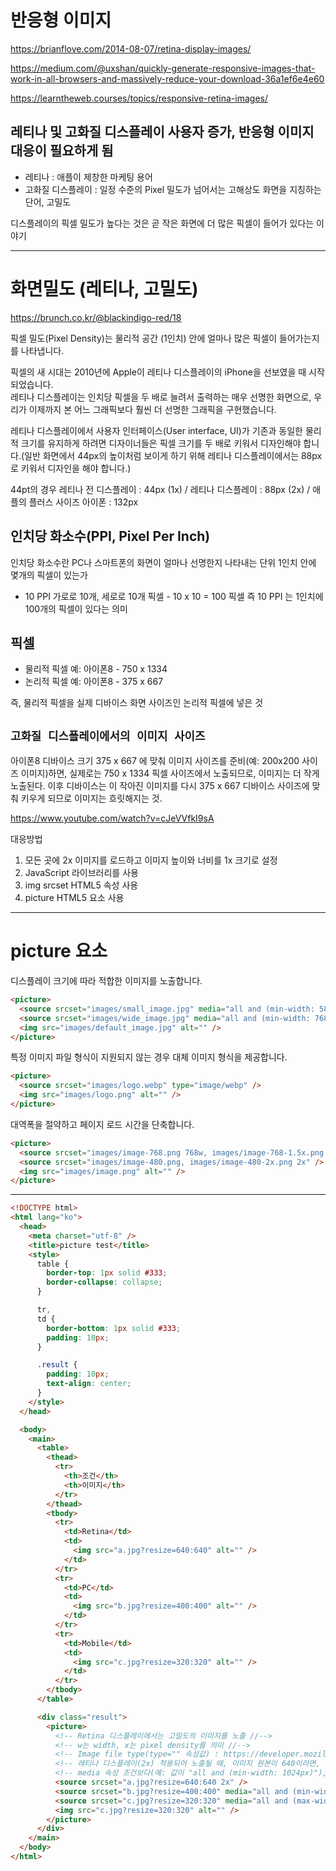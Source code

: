 # 반응형 이미지

https://brianflove.com/2014-08-07/retina-display-images/

https://medium.com/@uxshan/quickly-generate-responsive-images-that-work-in-all-browsers-and-massively-reduce-your-download-36a1ef6e4e60

https://learntheweb.courses/topics/responsive-retina-images/

## 레티나 및 고화질 디스플레이 사용자 증가, 반응형 이미지 대응이 필요하게 됨

- 레티나 : 애플이 제창한 마케팅 용어
- 고화질 디스플레이 : 일정 수준의 Pixel 밀도가 넘어서는 고해상도 화면을 지칭하는 단어, 고밀도

디스플레이의 픽셀 밀도가 높다는 것은 곧 작은 화면에 더 많은 픽셀이 들어가 있다는 이야기

---

# 화면밀도 (레티나, 고밀도)

https://brunch.co.kr/@blackindigo-red/18

픽셀 밀도(Pixel Density)는 물리적 공간 (1인치) 안에 얼마나 많은 픽셀이 들어가는지를 나타냅니다.

픽셀의 새 시대는 2010년에 Apple이 레티나 디스플레이의 iPhone을 선보였을 때 시작되었습니다.  
레티나 디스플레이는 인치당 픽셀을 두 배로 늘려서 출력하는 매우 선명한 화면으로, 우리가 이제까지 본 어느 그래픽보다 훨씬 더 선명한 그래픽을 구현했습니다.

레티나 디스플레이에서 사용자 인터페이스(User interface, UI)가 기존과 동일한 물리적 크기를 유지하게 하려면 디자이너들은 픽셀 크기를 두 배로 키워서 디자인해야 합니다.(일반 화면에서 44px의 높이처럼 보이게 하기 위해 레티나 디스플레이에서는 88px로 키워서 디자인을 해야 합니다.)

44pt의 경우
레티나 전 디스플레이 : 44px (1x) / 레티나 디스플레이 : 88px (2x) / 애플의 플러스 사이즈 아이폰 : 132px

## 인치당 화소수(PPI, Pixel Per Inch)

인치당 화소수란 PC나 스마트폰의 화면이 얼마나 선명한지 나타내는 단위
1인치 안에 몇개의 픽셀이 있는가

- 10 PPI
  가로로 10개, 세로로 10개 픽셀 - 10 x 10 = 100 픽셀
  즉 10 PPI 는 1인치에 100개의 픽셀이 있다는 의미

## 픽셀

- 물리적 픽셀 예: 아이폰8 - 750 x 1334
- 논리적 픽셀 예: 아이폰8 - 375 x 667

즉, 물리적 픽셀을 실제 디바이스 화면 사이즈인 논리적 픽셀에 넣은 것

## `고화질 디스플레이에서의 이미지 사이즈`

아이폰8 디바이스 크기 375 x 667 에 맞춰 이미지 사이즈를 준비(예: 200x200 사이즈 이미지)하면,
실제로는 750 x 1334 픽셀 사이즈에서 노출되므로, 이미지는 더 작게 노출된다.
이후 디바이스는 이 작아진 이미지를 다시 375 x 667 디바이스 사이즈에 맞춰 키우게 되므로 이미지는 흐릿해지는 것.

https://www.youtube.com/watch?v=cJeVVfkI9sA

대응방법

1. 모든 곳에 2x 이미지를 로드하고 이미지 높이와 너비를 1x 크기로 설정
2. JavaScript 라이브러리를 사용
3. img srcset HTML5 속성 사용
4. picture HTML5 요소 사용

---

# picture 요소

디스플레이 크기에 따라 적합한 이미지를 노출합니다.

```html
<picture>
  <source srcset="images/small_image.jpg" media="all and (min-width: 586px)" />
  <source srcset="images/wide_image.jpg" media="all and (min-width: 768px)" />
  <img src="images/default_image.jpg" alt="" />
</picture>
```

특정 이미지 파일 형식이 지원되지 않는 경우 대체 이미지 형식을 제공합니다.

```html
<picture>
  <source srcset="images/logo.webp" type="image/webp" />
  <img src="images/logo.png" alt="" />
</picture>
```

대역폭을 절약하고 페이지 로드 시간을 단축합니다.

```html
<picture>
  <source srcset="images/image-768.png 768w, images/image-768-1.5x.png 1.5x" />
  <source srcset="images/image-480.png, images/image-480-2x.png 2x" />
  <img src="images/image.png" alt="" />
</picture>
```

---

```html
<!DOCTYPE html>
<html lang="ko">
  <head>
    <meta charset="utf-8" />
    <title>picture test</title>
    <style>
      table {
        border-top: 1px solid #333;
        border-collapse: collapse;
      }

      tr,
      td {
        border-bottom: 1px solid #333;
        padding: 10px;
      }

      .result {
        padding: 10px;
        text-align: center;
      }
    </style>
  </head>

  <body>
    <main>
      <table>
        <thead>
          <tr>
            <th>조건</th>
            <th>이미지</th>
          </tr>
        </thead>
        <tbody>
          <tr>
            <td>Retina</td>
            <td>
              <img src="a.jpg?resize=640:640" alt="" />
            </td>
          </tr>
          <tr>
            <td>PC</td>
            <td>
              <img src="b.jpg?resize=400:400" alt="" />
            </td>
          </tr>
          <tr>
            <td>Mobile</td>
            <td>
              <img src="c.jpg?resize=320:320" alt="" />
            </td>
          </tr>
        </tbody>
      </table>

      <div class="result">
        <picture>
          <!-- Retina 디스플레이에서는 고밀도의 이미지를 노출 //-->
          <!-- w는 width, x는 pixel density를 의미 //-->
          <!-- Image file type(type="" 속성값) : https://developer.mozilla.org/en-US/docs/Web/Media/Formats/Image_types //-->
          <!-- 레티나 디스플레이(2x) 적용되어 노출될 때, 이미지 원본이 640이라면, 실제 노출은 320으로 노출됨 (예: 원본이 600 사이즈라면 2x 실제 노출될 때는 300 으로 노출된다는 의미) //-->
          <!-- media 속성 조건보다(예: 값이 "all and (min-width: 1024px)"), 2x 값 조건을 우선하여 노출됨 //-->
          <source srcset="a.jpg?resize=640:640 2x" />
          <source srcset="b.jpg?resize=400:400" media="all and (min-width: 1024px)" />
          <source srcset="c.jpg?resize=320:320" media="all and (max-width: 1023px)" />
          <img src="c.jpg?resize=320:320" alt="" />
        </picture>
      </div>
    </main>
  </body>
</html>
```
